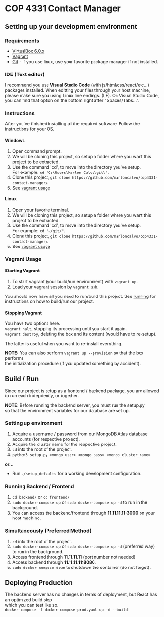 # COP 4331 Contact Manager

## Setting up your development environment
### Requirements
* [VirtualBox 6.0.x](https://www.virtualbox.org/wiki/Download_Old_Builds_6_0 "VirtualBox's Old Downloads")
* [Vagrant](https://www.vagrantup.com/downloads.html "Vagrant Downloads")
* [Git](https://git-scm.com/downloads "Git Downloads") - If you use linux, use your favorite package manager if not installed.

### IDE (Text editor)
I recommend you use **Visual Studio Code** (with js/html/css/react/etc...) packages installed.
When editting your files through your host machine, please make sure you using Linux line endings.
(LF). On Visual Studio Code, you can find that option on the bottom right after "Spaces/Tabs...".

### Instructions
After you've finished installing all the required software.
Follow the instructions for your OS.

#### Windows
1. Open command prompt.
2. We will be cloning this project, so setup a folder where you want this project
to be extracted.
3. Use the command 'cd', to move into the directory you've setup.  
 For example: `cd "C:\Users\Marlon Calvo\git\"`.
4. Clone this project, `git clone https://github.com/marloncalvo/cop4331-contact-manager/`.
5. See [vagrant usage](#vagrant-usage)

#### Linux
1. Open your favorite terminal.
2. We will be cloning this project, so setup a folder where you want this project
to be extracted.
3. Use the command 'cd', to move into the directory you've setup.  
 For example: `cd "~/git/"`.
4. Clone this project, `git clone https://github.com/marloncalvo/cop4331-contact-manager/`.
5. See [vagrant usage](#vagrant-usage)
 
### Vagrant Usage
#### Starting Vagrant
1. To start vagrant (your build/run environment) with `vagrant up`.
2. Load your vagrant session by `vagrant ssh`.

You should now have all you need to run/build this project. See [running](#running)
for instructions on how to build/run our project.

#### Stopping Vagrant
You have two options here.  
`vagrant halt`, stopping its processing until you start it again.  
`vagrant destroy`, deleting the box and its content (would have to re-setup).

The latter is useful when you want to re-install everything.   

**NOTE:** You can also perform `vagrant up --provision` so that the box performs  
the initialization procedure (if you updated something by accident).

## Build / Run
Since our project is setup as a frontend / backend package, 
you are allowed to run each indepdently, or together.  

**NOTE**: Before running the backend server, you must run the setup.py  
so that the environment variables for our database are set up.

### Setting up environment
1. Acquire a username / password from our MongoDB Atlas database accounts (for respective project).
2. Acquire the cluster name for the respective project.
3. `cd` into the root of the project.
4. `python3 setup.py <mongo_user> <mongo_pass> <mongo_cluster_name>` 
  
**or...**  
* Run `./setup_defaults` for a working development configuration.

### Running Backend / Frontend
1. `cd backend/` or `cd frontend/`
2. `sudo docker-compose up` or `sudo docker-compose up -d` to run in the background.
3. You can access the backend/frontend through __11.11.11.11:3000__ on your host machine.

### Simultaneously (Preferred Method)
1. `cd` into the root of the project.
2. `sudo docker-compose up` or `sudo docker-compose up -d` (preferred way) to run in the background.
3. Access frontend through __11.11.11.11__ (port number not needed)
4. Access backend through __11.11.11.11:8080__.
5. `sudo docker-compose down` to shutdown the container (do not forget).

## Deploying Production
The backend server has no changes in terms of deployment, but React has an optimized build step  
which you can test like so.  
`docker-compose -f docker-compose-prod.yaml up -d --build`
